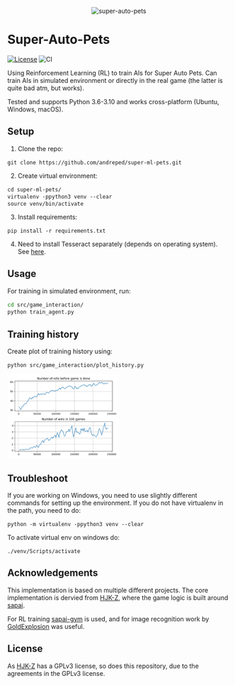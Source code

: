 <p align="center">
  <img src="https://www.gamelivestory.com/images/article/super-auto-pets-how-to-level-up-quickly-main.webp" width="50%" alt='super-auto-pets'>
</p>

# Super-Auto-Pets

[![License](https://img.shields.io/badge/License-GPLv3-lightgray.svg)](https://opensource.org/licenses/GPLv3)
![CI](https://github.com/andreped/super-ml-pets/workflows/test/badge.svg)

Using Reinforcement Learning (RL) to train AIs for Super Auto Pets. Can train AIs in simulated environment or directly in the real game (the latter is quite bad atm, but works).

Tested and supports Python 3.6-3.10 and works cross-platform (Ubuntu, Windows, macOS).

## Setup

1. Clone the repo:
```
git clone https://github.com/andreped/super-ml-pets.git
```

2. Create virtual environment:
```
cd super-ml-pets/
virtualenv -ppython3 venv --clear
source venv/bin/activate
```

3. Install requirements:
```
pip install -r requirements.txt
```

4. Need to install Tesseract separately (depends on operating system). See [here](https://github.com/UB-Mannheim/tesseract/wiki).

## Usage
For training in simulated environment, run:
```bash
cd src/game_interaction/
python train_agent.py
```

## Training history

Create plot of training history using:
```
python src/game_interaction/plot_history.py
```

<p align="left">
  <img src="assets/training_history_example.png" width="50%" alt='super-auto-pets'>
</p>

## Troubleshoot

If you are working on Windows, you need to use slightly different commands for setting up the environment. If you do not have virtualenv in the path, you need to do:
```
python -m virtualenv -ppython3 venv --clear
```

To activate virtual env on windows do:
```
./venv/Scripts/activate
```

## Acknowledgements

This implementation is based on multiple different projects. The core implementation is dervied from [HJK-Z](https://github.com/HJK-Z/Super-Auto-Pets), where the game logic is built around [sapai](https://github.com/manny405/sapai).

For RL training [sapai-gym](https://github.com/alexdriedger/sapai-gym) is used, and for image recognition work by [GoldExplosion](https://github.com/GoldExplosion/SuperAutoPets-RL-Agent) was useful.

## License

As [HJK-Z](https://github.com/HJK-Z/Super-Auto-Pets) has a GPLv3 license, so does this repository, due to the agreements in the GPLv3 license.
